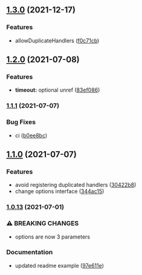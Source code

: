 ## [1.3.0](https://github.com/simonecorsi/fine/compare/1.2.0...1.3.0) (2021-12-17)


### Features

* allowDuplicateHandlers ([f0c71cb](https://github.com/simonecorsi/fine/commit/f0c71cba68186cebdbc4b5602d9da32d8462068a))

## [1.2.0](https://github.com/simonecorsi/fine/compare/1.1.1...1.2.0) (2021-07-08)


### Features

* **timeout:** optional unref ([83ef086](https://github.com/simonecorsi/fine/commit/83ef086f3c374f34d8741ac2674c6bd5e6b25a24))

### [1.1.1](https://github.com/simonecorsi/fine/compare/1.1.0...1.1.1) (2021-07-07)


### Bug Fixes

* ci ([b0ee8bc](https://github.com/simonecorsi/fine/commit/b0ee8bcc196fb63f9511d6bc560213a412a0a715))

## [1.1.0](https://github.com/simonecorsi/fine/compare/1.0.13...1.1.0) (2021-07-07)


### Features

* avoid registering duplicated handlers ([30422b8](https://github.com/simonecorsi/fine/commit/30422b85138da4d01350136fa474b506bbb731df))
* change options interface ([344ac15](https://github.com/simonecorsi/fine/commit/344ac15371a04231f1ac097b7126b5c0a6d1017f))

### [1.0.13](https://github.com/simonecorsi/fine/compare/1.0.12...1.0.13) (2021-07-01)


### ⚠ BREAKING CHANGES

* options are now 3 parameters

### Documentation

* updated readme example ([97e611e](https://github.com/simonecorsi/fine/commit/97e611ec9fdcba56c3cd174ae0f4de1e7af88a51))


